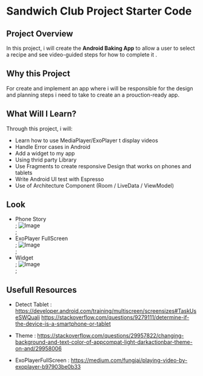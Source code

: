 # Sandwich Club Project Starter Code

## Project Overview
In this project, i will create the **Android Baking App** to
allow a user to select a recipe and see video-guided steps for how to complete it .

## Why this Project

For create and implement an app where i will be responsible for the design and
planning steps i need to take to create an a prouction-ready app.

## What Will I Learn?
Through this project, i will:
- Learn how to use MediaPlayer/ExoPlayer t display videos
- Handle Error cases in Android
- Add a widget to my app
- Using thrid party Library
- Use Fragments to create responsive Design that works on phones and tablets
- Write Android UI test with Espresso
- Use of Architecture Component (Room / LiveData / ViewModel)

## Look
- Phone Story <br/>;
![Image](https://github.com/skittles31/BakingApp/blob/master/phone_story_1.png) <br/>;
- ExoPlayer FullScreen <br/>;
![Image](https://github.com/skittles31/BakingApp/blob/master/full_screen_story.png)  <br/>;
- Widget <br/>;
![Image](https://github.com/skittles31/BakingApp/blob/master/widget_story.png) <br/>;

## Usefull Resources
 - Detect Tablet : 
 https://developer.android.com/training/multiscreen/screensizes#TaskUseSWQuali
 https://stackoverflow.com/questions/9279111/determine-if-the-device-is-a-smartphone-or-tablet

- Theme : 
https://stackoverflow.com/questions/29957822/changing-background-and-text-color-of-appcompat-light-darkactionbar-theme-on-and/29958006

- ExoPlayerFullScreen :
https://medium.com/fungjai/playing-video-by-exoplayer-b97903be0b33
